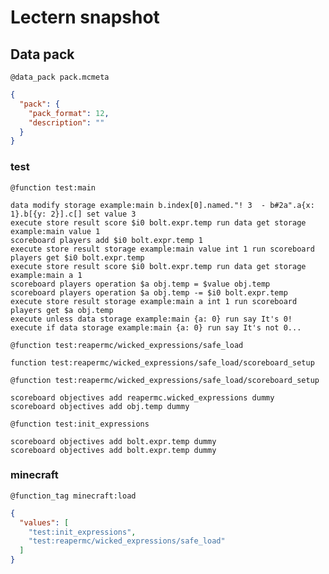 # Lectern snapshot

## Data pack

`@data_pack pack.mcmeta`

```json
{
  "pack": {
    "pack_format": 12,
    "description": ""
  }
}
```

### test

`@function test:main`

```mcfunction
data modify storage example:main b.index[0].named."! 3  - b#2a".a{x: 1}.b[{y: 2}].c[] set value 3
execute store result score $i0 bolt.expr.temp run data get storage example:main value 1
scoreboard players add $i0 bolt.expr.temp 1
execute store result storage example:main value int 1 run scoreboard players get $i0 bolt.expr.temp
execute store result score $i0 bolt.expr.temp run data get storage example:main a 1
scoreboard players operation $a obj.temp = $value obj.temp
scoreboard players operation $a obj.temp -= $i0 bolt.expr.temp
execute store result storage example:main a int 1 run scoreboard players get $a obj.temp
execute unless data storage example:main {a: 0} run say It's 0!
execute if data storage example:main {a: 0} run say It's not 0...
```

`@function test:reapermc/wicked_expressions/safe_load`

```mcfunction
function test:reapermc/wicked_expressions/safe_load/scoreboard_setup
```

`@function test:reapermc/wicked_expressions/safe_load/scoreboard_setup`

```mcfunction
scoreboard objectives add reapermc.wicked_expressions dummy
scoreboard objectives add obj.temp dummy
```

`@function test:init_expressions`

```mcfunction
scoreboard objectives add bolt.expr.temp dummy
scoreboard objectives add bolt.expr.temp dummy
```

### minecraft

`@function_tag minecraft:load`

```json
{
  "values": [
    "test:init_expressions",
    "test:reapermc/wicked_expressions/safe_load"
  ]
}
```
